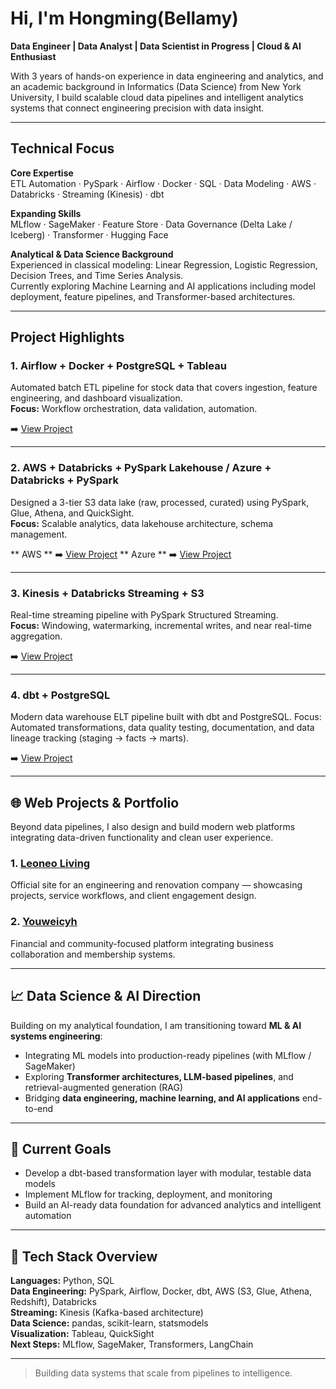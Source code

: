 #  Hi, I'm Hongming(Bellamy)

**Data Engineer | Data Analyst | Data Scientist in Progress | Cloud & AI Enthusiast**

With 3 years of hands-on experience in data engineering and analytics, and an academic background in Informatics (Data Science) from New York University, I build scalable cloud data pipelines and intelligent analytics systems that connect engineering precision with data insight.

---

## Technical Focus

**Core Expertise**  
ETL Automation · PySpark · Airflow · Docker · SQL · Data Modeling · AWS · Databricks · Streaming (Kinesis) · dbt 

**Expanding Skills**  
MLflow · SageMaker · Feature Store · Data Governance (Delta Lake / Iceberg) · Transformer · Hugging Face

**Analytical & Data Science Background**  
Experienced in classical modeling: Linear Regression, Logistic Regression, Decision Trees, and Time Series Analysis.  
Currently exploring Machine Learning and AI applications including model deployment, feature pipelines, and Transformer-based architectures.

---

##  Project Highlights

### 1. Airflow + Docker + PostgreSQL + Tableau
Automated batch ETL pipeline for stock data that covers ingestion, feature engineering, and dashboard visualization.  
**Focus:** Workflow orchestration, data validation, automation.

➡️ [View Project](https://github.com/Bellamy0719/airflow-stock-pipeline)

---

### 2. AWS + Databricks + PySpark Lakehouse / Azure + Databricks + PySpark
Designed a 3-tier S3 data lake (raw, processed, curated) using PySpark, Glue, Athena, and QuickSight.  
**Focus:** Scalable analytics, data lakehouse architecture, schema management.

** AWS ** ➡️ [View Project](https://github.com/Bellamy0719/aws-pyspark-data-lakehouse-pipeline)
** Azure ** ➡️ [View Project](https://github.com/Bellamy0719/azure_databricks_lakehouse_pipeline)

---

### 3. Kinesis + Databricks Streaming + S3
Real-time streaming pipeline with PySpark Structured Streaming.  
**Focus:** Windowing, watermarking, incremental writes, and near real-time aggregation.

➡️ [View Project](https://github.com/Bellamy0719/aws-kinesis-pyspark-streaming-pipeline)

---

### 4. dbt + PostgreSQL
Modern data warehouse ELT pipeline built with dbt and PostgreSQL.
Focus: Automated transformations, data quality testing, documentation, and data lineage tracking (staging → facts → marts).

➡️ [View Project](https://github.com/Bellamy0719/dbt-analytics-pipeline)

---

## 🌐 Web Projects & Portfolio

Beyond data pipelines, I also design and build modern web platforms integrating data-driven functionality and clean user experience.

### 1. [Leoneo Living](https://leoneoliving.com/)
Official site for an engineering and renovation company — showcasing projects, service workflows, and client engagement design.

### 2. [Youweicyh](https://youweicyh.com/)
Financial and community-focused platform integrating business collaboration and membership systems.

---

## 📈 Data Science & AI Direction

Building on my analytical foundation, I am transitioning toward **ML & AI systems engineering**:  
- Integrating ML models into production-ready pipelines (with MLflow / SageMaker)  
- Exploring **Transformer architectures, LLM-based pipelines**, and retrieval-augmented generation (RAG)  
- Bridging **data engineering, machine learning, and AI applications** end-to-end

---

## 🧠 Current Goals
- Develop a dbt-based transformation layer with modular, testable data models  
- Implement MLflow for tracking, deployment, and monitoring  
- Build an AI-ready data foundation for advanced analytics and intelligent automation

---

## 🧩 Tech Stack Overview

**Languages:** Python, SQL  
**Data Engineering:** PySpark, Airflow, Docker, dbt, AWS (S3, Glue, Athena, Redshift), Databricks  
**Streaming:** Kinesis (Kafka-based architecture)  
**Data Science:** pandas, scikit-learn, statsmodels  
**Visualization:** Tableau, QuickSight  
**Next Steps:** MLflow, SageMaker, Transformers, LangChain

---

> Building data systems that scale from pipelines to intelligence.
